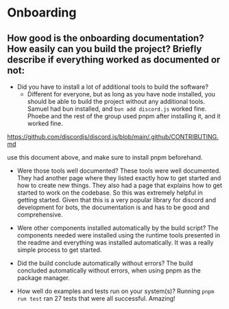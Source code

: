 # Onboarding

## How good is the onboarding documentation? How easily can you build the project? Briefly describe if everything worked as documented or not:

- Did you have to install a lot of additional tools to build the software?
  - Different for everyone, but as long as you have node installed, you should be able to build the project without any additional tools. Samuel had bun installed, and `bun add discord.js` worked fine. Phoebe and the rest of the group used pnpm after installing it, and it worked fine.

https://github.com/discordjs/discord.js/blob/main/.github/CONTRIBUTING.md

use this document above, and make sure to install pnpm beforehand.

- Were those tools well documented?
  These tools were well documented. They had another page where they listed exactly how to get started and how to create new things. They also had a page that explains how to get started to work on the codebase. So this was extremely helpful in getting started. Given that this is a very popular library for discord and development for bots, the documentation is and has to be good and comprehensive.

- Were other components installed automatically by the build script?
  The components needed were installed using the runtime tools presented in the readme and everything was installed automatically. It was a really simple process to get started.

- Did the build conclude automatically without errors?
  The build concluded automatically without errors, when using pnpm as the package manager.

- How well do examples and tests run on your system(s)?
  Running `pnpm run test` ran 27 tests that were all successful. Amazing!
